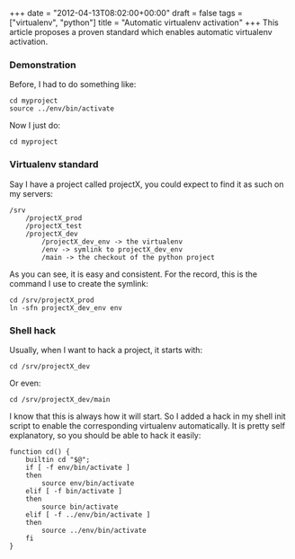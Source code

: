 +++
date = "2012-04-13T08:02:00+00:00"
draft = false
tags = ["virtualenv", "python"]
title = "Automatic virtualenv activation"
+++
This article proposes a proven standard which enables automatic virtualenv activation.

### Demonstration

Before, I had to do something like:

    cd myproject
    source ../env/bin/activate

Now I just do:

    cd myproject

### Virtualenv standard

Say I have a project called projectX, you could expect to find it as such on my servers:

    /srv
        /projectX_prod
        /projectX_test
        /projectX_dev
            /projectX_dev_env -> the virtualenv
            /env -> symlink to projectX_dev_env
            /main -> the checkout of the python project

As you can see, it is easy and consistent. For the record, this is the command I use to create the symlink:

    cd /srv/projectX_prod
    ln -sfn projectX_dev_env env

### Shell hack

Usually, when I want to hack a project, it starts with:

    cd /srv/projectX_dev

Or even:

    cd /srv/projectX_dev/main

I know that this is always how it will start. So I added a hack in my shell init script to enable the corresponding virtualenv automatically. It is pretty self explanatory, so you should be able to hack it easily:

    function cd() {
        builtin cd "$@";
        if [ -f env/bin/activate ]
        then
            source env/bin/activate
        elif [ -f bin/activate ]
        then
            source bin/activate
        elif [ -f ../env/bin/activate ]
        then
            source ../env/bin/activate
        fi 
    }